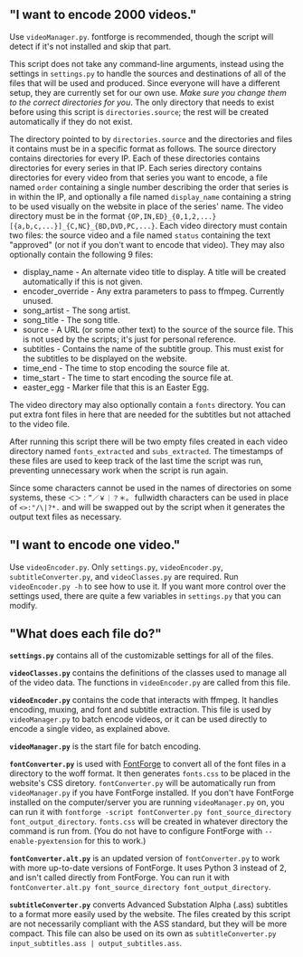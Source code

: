 ## "I want to encode 2000 videos."

Use `videoManager.py`. fontforge is recommended, though the script will detect if it's not installed and skip that part.

This script does not take any command-line arguments, instead using the settings in `settings.py` to handle the sources and destinations of all of the files that will be used and produced. Since everyone will have a different setup, they are currently set for our own use. *Make sure you change them to the correct directories for you*. The only directory that needs to exist before using this script is `directories.source`; the rest will be created automatically if they do not exist.

The directory pointed to by `directories.source` and the directories and files it contains must be in a specific format as follows. The source directory contains directories for every IP. Each of these directories contains directories for every series in that IP. Each series directory contains directories for every video from that series you want to encode, a file named `order` containing a single number describing the order that series is in within the IP, and optionally a file named `display_name` containing a string to be used visually on the website in place of the series' name. The video directory must be in the format `{OP,IN,ED}_{0,1,2,...}[{a,b,c,...}]_{C,NC}_{BD,DVD,PC,...}`. Each video directory must contain two files: the source video and a file named `status` containing the text "approved" (or not if you don't want to encode that video). They may also optionally contain the following 9 files:

* display_name - An alternate video title to display. A title will be created automatically if this is not given.
* encoder_override - Any extra parameters to pass to ffmpeg. Currently unused.
* song_artist - The song artist.
* song_title - The song title.
* source - A URL (or some other text) to the source of the source file. This is not used by the scripts; it's just for personal reference.
* subtitles - Contains the name of the subtitle group. This must exist for the subtitles to be displayed on the website.
* time_end - The time to stop encoding the source file at.
* time_start - The time to start encoding the source file at.
* easter_egg - Marker file that this is an Easter Egg.

The video directory may also optionally contain a `fonts` directory. You can put extra font files in here that are needed for the subtitles but not attached to the video file.

After running this script there will be two empty files created in each video directory named `fonts_extracted` and `subs_extracted`. The timestamps of these files are used to keep track of the last time the script was run, preventing unnecessary work when the script is run again.

Since some characters cannot be used in the names of directories on some systems, these `＜＞：”／￥｜？＊。` fullwidth characters can be used in place of `<>:"/\|?*.` and will be swapped out by the script when it generates the output text files as necessary.

## "I want to encode one video."

Use `videoEncoder.py`. Only `settings.py`, `videoEncoder.py`, `subtitleConverter.py`, and `videoClasses.py` are required. Run `videoEncoder.py -h` to see how to use it. If you want more control over the settings used, there are quite a few variables in `settings.py` that you can modify.

## "What does each file do?"

**`settings.py`** contains all of the customizable settings for all of the files.

**`videoClasses.py`** contains the definitions of the classes used to manage all of the video data. The functions in `videoEncoder.py` are called from this file.

**`videoEncoder.py`** contains the code that interacts with ffmpeg. It handles encoding, muxing, and font and subtitle extraction. This file is used by `videoManager.py` to batch encode videos, or it can be used directly to encode a single video, as explained above.

**`videoManager.py`** is the start file for batch encoding.

**`fontConverter.py`** is used with [FontForge](https://fontforge.github.io/en-US/) to convert all of the font files in a directory to the woff format. It then generates `fonts.css` to be placed in the website's CSS diretory. `fontConverter.py` will be automatically run from `videoManager.py` if you have FontForge installed. If you don't have FontForge installed on the computer/server you are running `videoManager.py` on, you can run it with `fontforge -script fontConverter.py font_source_directory font_output_directory`. `fonts.css` will be created in whatever directory the command is run from. (You do not have to configure FontForge with `--enable-pyextension` for this to work.)

**`fontConverter.alt.py`** is an updated version of `fontConverter.py` to work with more up-to-date versions of FontForge. It uses Python 3 instead of 2, and isn't called directly from FontForge. You can run it with `fontConverter.alt.py font_source_directory font_output_directory`.

**`subtitleConverter.py`** converts Advanced Substation Alpha (.ass) subtitles to a format more easily used by the website. The files created by this script are not necessarily compliant with the ASS standard, but they will be more compact. This file can also be used on its own as `subtitleConverter.py input_subtitles.ass | output_subtitles.ass`.
